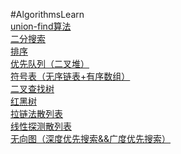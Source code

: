 #AlgorithmsLearn
<br>
[union-find算法](https://github.com/pengood/AlgorithmsLearn/blob/master/src/pzhao/com/UF.java)
<br>
[二分搜索](https://github.com/pengood/AlgorithmsLearn/blob/master/src/pzhao/com/BST.java)
<br>
[排序](https://github.com/pengood/AlgorithmsLearn/blob/master/src/pzhao/com/Sort.java)
<br>
[优先队列（二叉堆）](https://github.com/pengood/AlgorithmsLearn/blob/master/src/pzhao/com/PQTest.java)
<br>
[符号表（无序链表+有序数组）](https://github.com/pengood/AlgorithmsLearn/blob/master/src/pzhao/com/SymbolTable.java)
<br>
[二叉查找树](https://github.com/pengood/AlgorithmsLearn/blob/master/src/pzhao/com/BST.java)
<br>
[红黑树](https://github.com/pengood/AlgorithmsLearn/blob/master/src/pzhao/com/RedBlackBST.java)
<br>
[拉链法散列表](https://github.com/pengood/AlgorithmsLearn/blob/master/src/pzhao/com/SeparateChainingHashST.java)
<br>
[线性探测散列表](https://github.com/pengood/AlgorithmsLearn/blob/master/src/pzhao/com/LinearProbingHashST.java)
<br>
[无向图（深度优先搜索&&广度优先搜索）](https://github.com/pengood/AlgorithmsLearn/blob/master/src/pzhao/com/Graph.java)